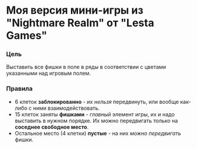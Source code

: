 # Моя версия мини-игры из **"Nightmare Realm"** от **"Lesta Games"**

### Цель

Выставить все фишки в поле в ряды в соответствии с цветами указанными над игровым полем. 

### Правила
- 6 клеток **заблокированно** - их _нельзя_ передвинуть, или вообще как-либо с ними взаимодействовать.
- 15 клеток заняты **фишками** - _главный_ элемент игры, их и надо выставить в нужном порядке. Их можно передвигать _только_ на **соседнее свободное место**.
- Остальное место (4 клетки) **пустые** - на них _можно передвигать_ фишки.
